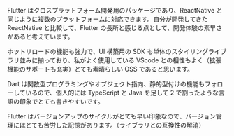 Flutter はクロスプラットフォーム開発用のパッケージであり、ReactNative と同じように複数のプラットフォームに対応できます。自分が開発してきた ReactNative と比較して、Flutter の長所と感じる点として、開発体験の素早さがあると考えています。

ホットリロードの機能も強力で、UI 構築用の SDK も単体のスタイリングライブラリ並みに揃っており、私がよく使用している VScode との相性もよく（拡張機能のサポートも充実）とても素晴らしい OSS であると思います。

Dart は関数型プログラミングやオブジェクト指向、静的型付けの機能もフォローしているので、個人的には TypeScript と Java を足して 2 で割ったような言語の印象でとても書きやすいです。

Flutter はバージョンアップのサイクルがとても早い印象なので、バージョン管理にはとても苦労した記憶があります。（ライブラリとの互換性の解消）
